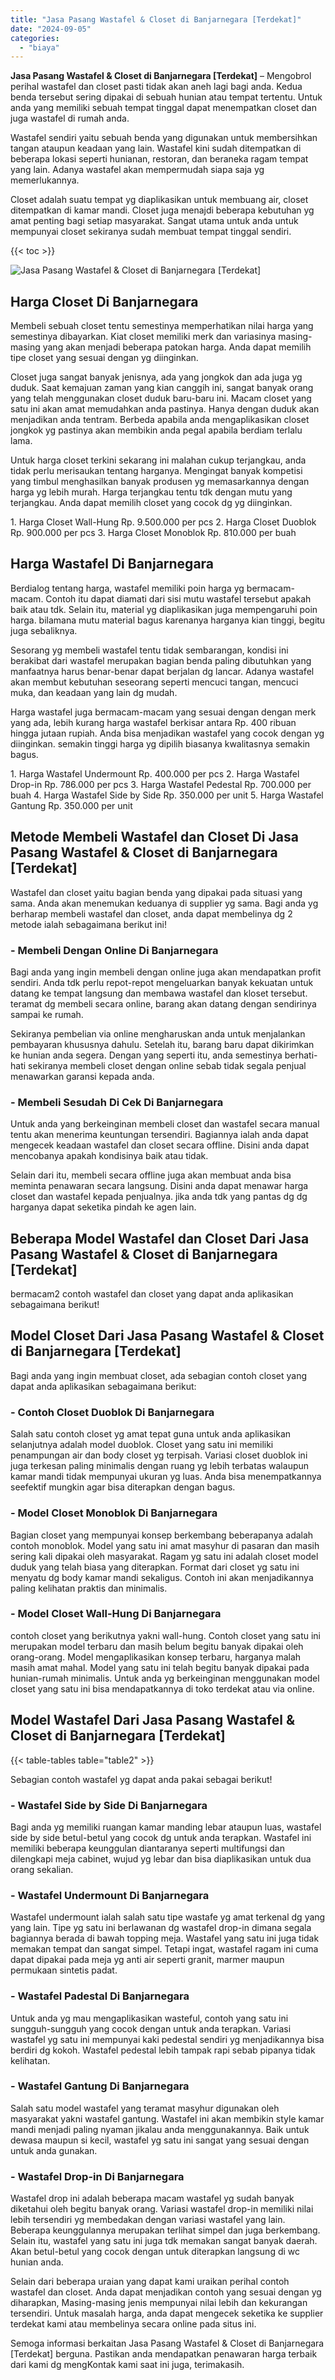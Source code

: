 ```yaml
---
title: "Jasa Pasang Wastafel & Closet di Banjarnegara [Terdekat]"
date: "2024-09-05"
categories: 
  - "biaya"
---
```


**Jasa Pasang Wastafel & Closet di Banjarnegara \[Terdekat\]** – Mengobrol perihal wastafel dan closet pasti tidak akan aneh lagi bagi anda. Kedua benda tersebut sering dipakai di sebuah hunian atau tempat tertentu. Untuk anda yang memiliki sebuah tempat tinggal dapat menempatkan closet dan juga wastafel di rumah anda.

Wastafel sendiri yaitu sebuah benda yang digunakan untuk membersihkan tangan ataupun keadaan yang lain. Wastafel kini sudah ditempatkan di beberapa lokasi seperti hunianan, restoran, dan beraneka ragam tempat yang lain. Adanya wastafel akan mempermudah siapa saja yg memerlukannya.

Closet adalah suatu tempat yg diaplikasikan untuk membuang air, closet ditempatkan di kamar mandi. Closet juga menajdi beberapa kebutuhan yg amat penting bagi setiap masyarakat. Sangat utama untuk anda untuk mempunyai closet sekiranya sudah membuat tempat tinggal sendiri.

{{< toc >}}

![Jasa Pasang Wastafel & Closet di Banjarnegara [Terdekat]](/images/wastafel-closet-murah66.png)

## Harga Closet Di Banjarnegara

Membeli sebuah closet tentu semestinya memperhatikan nilai harga yang semestinya dibayarkan. Kiat closet memiliki merk dan variasinya masing-masing yang akan menjadi beberapa patokan harga. Anda dapat memilih tipe closet yang sesuai dengan yg diinginkan.

Closet juga sangat banyak jenisnya, ada yang jongkok dan ada juga yg duduk. Saat kemajuan zaman yang kian canggih ini, sangat banyak orang yang telah menggunakan closet duduk baru-baru ini. Macam closet yang satu ini akan amat memudahkan anda pastinya. Hanya dengan duduk akan menjadikan anda tentram. Berbeda apabila anda mengaplikasikan closet jongkok yg pastinya akan membikin anda pegal apabila berdiam terlalu lama.

Untuk harga closet terkini sekarang ini malahan cukup terjangkau, anda tidak perlu merisaukan tentang harganya. Mengingat banyak kompetisi yang timbul menghasilkan banyak produsen yg memasarkannya dengan harga yg lebih murah. Harga terjangkau tentu tdk dengan mutu yang terjangkau. Anda dapat memilih closet yang cocok dg yg diinginkan.

1\. Harga Closet Wall-Hung Rp. 9.500.000 per pcs 2. Harga Closet Duoblok Rp. 900.000 per pcs 3. Harga Closet Monoblok Rp. 810.000 per buah

## Harga Wastafel Di Banjarnegara

Berdialog tentang harga, wastafel memiliki poin harga yg bermacam-macam. Contoh itu dapat diamati dari sisi mutu wastafel tersebut apakah baik atau tdk. Selain itu, material yg diaplikasikan juga mempengaruhi poin harga. bilamana mutu material bagus karenanya harganya kian tinggi, begitu juga sebaliknya.

Sesorang yg membeli wastafel tentu tidak sembarangan, kondisi ini berakibat dari wastafel merupakan bagian benda paling dibutuhkan yang manfaatnya harus benar-benar dapat berjalan dg lancar. Adanya wastafel akan membut kebutuhan seseorang seperti mencuci tangan, mencuci muka, dan keadaan yang lain dg mudah.

Harga wastafel juga bermacam-macam yang sesuai dengan dengan merk yang ada, lebih kurang harga wastafel berkisar antara Rp. 400 ribuan hingga jutaan rupiah. Anda bisa menjadikan wastafel yang cocok dengan yg diinginkan. semakin tinggi harga yg dipilih biasanya kwalitasnya semakin bagus.

1\. Harga Wastafel Undermount Rp. 400.000 per pcs 2. Harga Wastafel Drop-in Rp. 786.000 per pcs 3. Harga Wastafel Pedestal Rp. 700.000 per buah 4. Harga Wastafel Side by Side Rp. 350.000 per unit 5. Harga Wastafel Gantung Rp. 350.000 per unit

## Metode Membeli Wastafel dan Closet Di Jasa Pasang Wastafel & Closet di Banjarnegara \[Terdekat\]

Wastafel dan closet yaitu bagian benda yang dipakai pada situasi yang sama. Anda akan menemukan keduanya di supplier yg sama. Bagi anda yg berharap membeli wastafel dan closet, anda dapat membelinya dg 2 metode ialah sebagaimana berikut ini!

### \- Membeli Dengan Online Di Banjarnegara

Bagi anda yang ingin membeli dengan online juga akan mendapatkan profit sendiri. Anda tdk perlu repot-repot mengeluarkan banyak kekuatan untuk datang ke tempat langsung dan membawa wastafel dan kloset tersebut. teramat dg membeli secara online, barang akan datang dengan sendirinya sampai ke rumah.

Sekiranya pembelian via online mengharuskan anda untuk menjalankan pembayaran khususnya dahulu. Setelah itu, barang baru dapat dikirimkan ke hunian anda segera. Dengan yang seperti itu, anda semestinya berhati-hati sekiranya membeli closet dengan online sebab tidak segala penjual menawarkan garansi kepada anda.

### \- Membeli Sesudah Di Cek Di Banjarnegara

Untuk anda yang berkeinginan membeli closet dan wastafel secara manual tentu akan menerima keuntungan tersendiri. Bagiannya ialah anda dapat mengecek keadaan wastafel dan closet secara offline. Disini anda dapat mencobanya apakah kondisinya baik atau tidak.

Selain dari itu, membeli secara offline juga akan membuat anda bisa meminta penawaran secara langsung. Disini anda dapat menawar harga closet dan wastafel kepada penjualnya. jika anda tdk yang pantas dg dg harganya dapat seketika pindah ke agen lain.

## Beberapa Model Wastafel dan Closet Dari Jasa Pasang Wastafel & Closet di Banjarnegara \[Terdekat\]

bermacam2 contoh wastafel dan closet yang dapat anda aplikasikan sebagaimana berikut!

## Model Closet Dari Jasa Pasang Wastafel & Closet di Banjarnegara \[Terdekat\]

Bagi anda yang ingin membuat closet, ada sebagian contoh closet yang dapat anda aplikasikan sebagaimana berikut:

### \- Contoh Closet Duoblok Di Banjarnegara

Salah satu contoh closet yg amat tepat guna untuk anda aplikasikan selanjutnya adalah model duoblok. Closet yang satu ini memiliki penampungan air dan body closet yg terpisah. Variasi closet duoblok ini juga terkesan paling minimalis dengan ruang yg lebih terbatas walaupun kamar mandi tidak mempunyai ukuran yg luas. Anda bisa menempatkannya seefektif mungkin agar bisa diterapkan dengan bagus.

### \- Model Closet Monoblok Di Banjarnegara

Bagian closet yang mempunyai konsep berkembang beberapanya adalah contoh monoblok. Model yang satu ini amat masyhur di pasaran dan masih sering kali dipakai oleh masyarakat. Ragam yg satu ini adalah closet model duduk yang telah biasa yang diterapkan. Format dari closet yg satu ini menyatu dg body kamar mandi sekaligus. Contoh ini akan menjadikannya paling kelihatan praktis dan minimalis.

### \- Model Closet Wall-Hung Di Banjarnegara

contoh closet yang berikutnya yakni wall-hung. Contoh closet yang satu ini merupakan model terbaru dan masih belum begitu banyak dipakai oleh orang-orang. Model mengaplikasikan konsep terbaru, harganya malah masih amat mahal. Model yang satu ini telah begitu banyak dipakai pada hunian-rumah minimalis. Untuk anda yg berkeinginan menggunakan model closet yang satu ini bisa mendapatkannya di toko terdekat atau via online.

## Model Wastafel Dari Jasa Pasang Wastafel & Closet di Banjarnegara \[Terdekat\]

{{< table-tables table="table2" >}}

Sebagian contoh wastafel yg dapat anda pakai sebagai berikut!

### \- Wastafel Side by Side Di Banjarnegara

Bagi anda yg memiliki ruangan kamar manding lebar ataupun luas, wastafel side by side betul-betul yang cocok dg untuk anda terapkan. Wastafel ini memiliki beberapa keunggulan diantaranya seperti multifungsi dan dilengkapi meja cabinet, wujud yg lebar dan bisa diaplikasikan untuk dua orang sekalian.

### \- Wastafel Undermount Di Banjarnegara

Wastafel undermount ialah salah satu tipe wastafe yg amat terkenal dg yang yang lain. Tipe yg satu ini berlawanan dg wastafel drop-in dimana segala bagiannya berada di bawah topping meja. Wastafel yang satu ini juga tidak memakan tempat dan sangat simpel. Tetapi ingat, wastafel ragam ini cuma dapat dipakai pada meja yg anti air seperti granit, marmer maupun permukaan sintetis padat.

### \- Wastafel Padestal Di Banjarnegara

Untuk anda yg mau mengaplikasikan wasteful, contoh yang satu ini sungguh-sungguh yang cocok dengan untuk anda terapkan. Variasi wastafel yg satu ini mempunyai kaki pedestal sendiri yg menjadikannya bisa berdiri dg kokoh. Wastafel pedestal lebih tampak rapi sebab pipanya tidak kelihatan.

### \- Wastafel Gantung Di Banjarnegara

Salah satu model wastafel yang teramat masyhur digunakan oleh masyarakat yakni wastafel gantung. Wastafel ini akan membikin style kamar mandi menjadi paling nyaman jikalau anda menggunakannya. Baik untuk dewasa maupun si kecil, wastafel yg satu ini sangat yang sesuai dengan untuk anda gunakan.

### \- Wastafel Drop-in Di Banjarnegara

Wastafel drop ini adalah beberapa macam wastafel yg sudah banyak diketahui oleh begitu banyak orang. Variasi wastafel drop-in memiliki nilai lebih tersendiri yg membedakan dengan variasi wastafel yang lain. Beberapa keunggulannya merupakan terlihat simpel dan juga berkembang. Selain itu, wastafel yang satu ini juga tdk memakan sangat banyak daerah. Akan betul-betul yang cocok dengan untuk diterapkan langsung di wc hunian anda.

Selain dari beberapa uraian yang dapat kami uraikan perihal contoh wastafel dan closet. Anda dapat menjadikan contoh yang sesuai dengan yg diharapkan, Masing-masing jenis mempunyai nilai lebih dan kekurangan tersendiri. Untuk masalah harga, anda dapat mengecek seketika ke supplier terdekat kami atau membelinya secara online pada situs ini.

Semoga informasi berkaitan Jasa Pasang Wastafel & Closet di Banjarnegara \[Terdekat\] berguna. Pastikan anda mendapatkan penawaran harga terbaik dari kami dg mengKontak kami saat ini juga, terimakasih.
